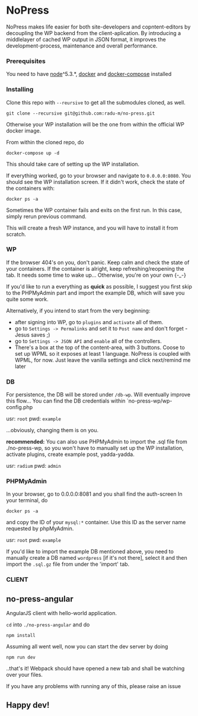 # NoPress

NoPress makes life easier for both site-developers and copntent-editors by decoupling the WP backend from the client-aplication. 
By introducing a middlelayer of cached WP output in JSON format, it improves the development-process, maintenance and overall performance.

### Prerequisites

You need to have [node](https://nodejs.org/en/)^5.3.*, [docker](https://www.docker.com) and [docker-compose](https://docs.docker.com/compose/install/) installed


### Installing

Clone this repo with `--reursive` to get all the submodules cloned, as well.

```
git clone --recursive git@github.com:radu-m/no-press.git
```

Otherwise your WP installation will be the one from within the official WP docker image.

From within the cloned repo, do

```
docker-compose up -d
```

This should take care of setting up the WP installation.

If everything worked, go to your browser and navigate to `0.0.0.0:8080`. You should see the WP installation screen. If it didn't work, check the state of the containers with:

```
docker ps -a
```

Sometimes the WP container fails and exits on the first run. In this case, simply rerun previous command.

This will create a fresh WP instance, and you will have to install it from scratch.

### WP
If the browser 404's on you, don't panic.
Keep calm and check the state of your containers.
If the container is alright, keep refreshing/reopening the tab. It needs some time to wake up... Otherwise, you're on your own {-_-}

If you'd like to run a everything as **quick** as possible, I suggest you first skip to the PHPMyAdmin part and import the example DB, which will save you quite some work. 

Alternatively, if you intend to start from the very beginning:
* after signing into WP, go to `plugins` and `activate` all of them.
* go to `Settings -> Permalinks` and set it to `Post name` and don't forget - Jesus saves ;)
* go to `Settings -> JSON API` and `enable` all of the controllers.
* There's a box at the top of the content-area, with 3 buttons. Coose to set up WPML so it exposes at least 1 language. NoPress is coupled with WPML, for now. Just leave the vanilla settings and click next/remind me later

### DB 

For persistence, the DB will be stored under `/db-wp`. Will eventually improve this flow...
You can find the DB credentials within `no-press-wp/wp-config.php

usr: `root`
pwd: `example`

...obviously, changing them is on you.

**recommended:**
You can also use PHPMyAdmin to import the .sql file from ./no-press-wp, so you won't have to manually set up the WP installation, activate plugins, create example post, yadda-yadda.

usr: `radium`
pwd: `admin`

### PHPMyAdmin
In your browser, go to 0.0.0.0:8081 and you shall find the auth-screen
In your terminal, do 

```
docker ps -a
```

and copy the ID of your `mysql:*` container. Use this ID as the server name requested by phpMyAdmin.

usr: `root`
pwd: `example`

If you'd like to import the example DB mentioned above, you need to manually create a DB named `wordpress` [if it's not there], select it and then import the `.sql.gz` file from under the 'import' tab.

### CLIENT

## no-press-angular

AngularJS client with hello-world application.


`cd` into `./no-press-angular` and do

```
npm install
```

Assuming all went well, now you can start the dev server by doing

```
npm run dev
```

..that's it! Webpack should have opened a new tab and shall be watching over your files.


If you have any problems with running any of this, please raise an issue

## Happy dev!
